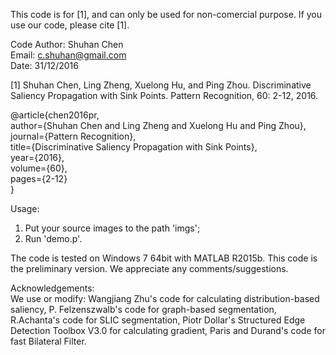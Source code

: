 This code is for [1], and can only be used for non-comercial purpose. If you use our code, please cite [1].

Code Author: Shuhan Chen <br>
Email: c.shuhan@gmail.com <br>
Date: 31/12/2016 <br>

[1] Shuhan Chen, Ling Zheng, Xuelong Hu, and Ping Zhou. Discriminative Saliency Propagation with Sink Points. Pattern Recognition, 60: 2-12, 2016.

@article{chen2016pr, <br>
  author={Shuhan Chen and Ling Zheng and Xuelong Hu and Ping Zhou}, <br>
  journal={Pattern Recognition}, <br>
  title={Discriminative Saliency Propagation with Sink Points}, <br>
  year={2016}, <br>
  volume={60}, <br>
  pages={2-12} <br>
}

Usage:
1) Put your source images to the path 'imgs'; <br>
2) Run 'demo.p'. <br>


The code is tested on Windows 7 64bit with MATLAB R2015b.
This code is the preliminary version. We appreciate any comments/suggestions.

Acknowledgements: <br>
We use or modify: 
Wangjiang Zhu's code for calculating distribution-based saliency,
P. Felzenszwalb's code for graph-based segmentation,
R.Achanta's code for SLIC segmentation,
Piotr Dollar's Structured Edge Detection Toolbox V3.0 for calculating gradient,
Paris and Durand's code for fast Bilateral Filter.
